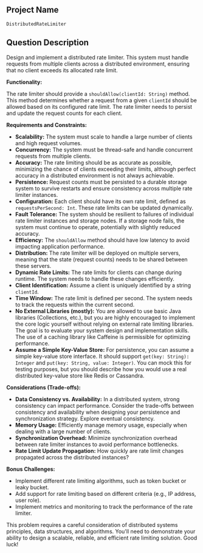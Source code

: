 ## Project Name

`DistributedRateLimiter`

## Question Description

Design and implement a distributed rate limiter. This system must handle requests from multiple clients across a distributed environment, ensuring that no client exceeds its allocated rate limit.

**Functionality:**

The rate limiter should provide a `shouldAllow(clientId: String)` method. This method determines whether a request from a given `clientId` should be allowed based on its configured rate limit. The rate limiter needs to persist and update the request counts for each client.

**Requirements and Constraints:**

*   **Scalability:** The system must scale to handle a large number of clients and high request volumes.
*   **Concurrency:** The system must be thread-safe and handle concurrent requests from multiple clients.
*   **Accuracy:** The rate limiting should be as accurate as possible, minimizing the chance of clients exceeding their limits, although perfect accuracy in a distributed environment is not always achievable.
*   **Persistence:** Request counts must be persisted to a durable storage system to survive restarts and ensure consistency across multiple rate limiter instances.
*   **Configuration:** Each client should have its own rate limit, defined as `requestsPerSecond: Int`.  These rate limits can be updated dynamically.
*   **Fault Tolerance:** The system should be resilient to failures of individual rate limiter instances and storage nodes. If a storage node fails, the system must continue to operate, potentially with slightly reduced accuracy.
*   **Efficiency:** The `shouldAllow` method should have low latency to avoid impacting application performance.
*   **Distribution:** The rate limiter will be deployed on multiple servers, meaning that the state (request counts) needs to be shared between these servers.
*   **Dynamic Rate Limits:** The rate limits for clients can change during runtime. The system needs to handle these changes efficiently.
*   **Client Identification:** Assume a client is uniquely identified by a string `clientId`.
*   **Time Window:** The rate limit is defined per second. The system needs to track the requests within the current second.
*   **No External Libraries (mostly):** You are allowed to use basic Java libraries (Collections, etc.), but you are highly encouraged to implement the core logic yourself without relying on external rate limiting libraries. The goal is to evaluate your system design and implementation skills. The use of a caching library like Caffeine is permissible for optimizing performance.
*   **Assume a Simple Key-Value Store:** For persistence, you can assume a simple key-value store interface. It should support `get(key: String): Integer` and `put(key: String, value: Integer)`. You can mock this for testing purposes, but you should describe how you would use a real distributed key-value store like Redis or Cassandra.

**Considerations (Trade-offs):**

*   **Data Consistency vs. Availability:** In a distributed system, strong consistency can impact performance.  Consider the trade-offs between consistency and availability when designing your persistence and synchronization strategy. Explore eventual consistency.
*   **Memory Usage:** Efficiently manage memory usage, especially when dealing with a large number of clients.
*   **Synchronization Overhead:** Minimize synchronization overhead between rate limiter instances to avoid performance bottlenecks.
*   **Rate Limit Update Propagation:** How quickly are rate limit changes propagated across the distributed instances?

**Bonus Challenges:**

*   Implement different rate limiting algorithms, such as token bucket or leaky bucket.
*   Add support for rate limiting based on different criteria (e.g., IP address, user role).
*   Implement metrics and monitoring to track the performance of the rate limiter.

This problem requires a careful consideration of distributed systems principles, data structures, and algorithms. You'll need to demonstrate your ability to design a scalable, reliable, and efficient rate limiting solution. Good luck!
